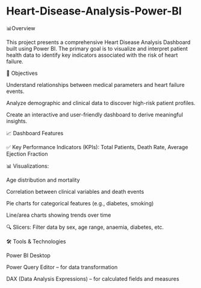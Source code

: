 # Heart-Disease-Analysis-Power-BI

📊Overview

This project presents a comprehensive Heart Disease Analysis Dashboard built using Power BI. The primary goal is to visualize and interpret patient health data to identify key indicators associated with the risk of heart failure.


🎯 Objectives

Understand relationships between medical parameters and heart failure events.

Analyze demographic and clinical data to discover high-risk patient profiles.

Create an interactive and user-friendly dashboard to derive meaningful insights.


📈 Dashboard Features

✅ Key Performance Indicators (KPIs): Total Patients, Death Rate, Average Ejection Fraction

📊 Visualizations:

Age distribution and mortality

Correlation between clinical variables and death events

Pie charts for categorical features (e.g., diabetes, smoking)

Line/area charts showing trends over time

🔍 Slicers: Filter data by sex, age range, anaemia, diabetes, etc.


🛠 Tools & Technologies

Power BI Desktop

Power Query Editor – for data transformation

DAX (Data Analysis Expressions) – for calculated fields and measures




